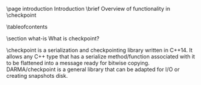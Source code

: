 \page introduction Introduction \brief Overview of functionality in \checkpoint

\tableofcontents

\section what-is What is checkpoint?

\checkpoint is a serialization and checkpointing library written in C++14.
It allows any C++ type that has a serialize method/function associated with it
to be flattened into a message ready for bitwise copying. 
DARMA/checkpoint is a general library that can be adapted for I/O or creating snapshots disk.
